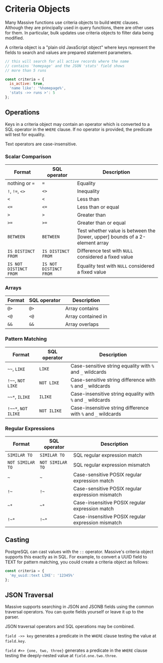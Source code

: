 # Criteria Objects

Many Massive functions use criteria objects to build `WHERE` clauses. Although they are principally used in query functions, there are other uses for them. In particular, bulk updates use criteria objects to filter data being modified.

A criteria object is a "plain old JavaScript object" where keys represent the fields to search and values are prepared statement parameters.

```javascript
// this will search for all active records where the name
// contains 'homepage' and the JSON 'stats' field shows
// more than 5 runs

const criteria = {
  is_active: true,
  'name like': '%homepage%',
  'stats ->> runs >': 5
};
```

## Operations

Keys in a criteria object may contain an operator which is converted to a SQL operator in the `WHERE` clause. If no operator is provided, the predicate will test for equality.

Text operators are case-insensitive.

### Scalar Comparison

| Format | SQL operator | Description|
|--------|--------------|------------|
| nothing or `=` | `=` | Equality |
| `!`, `!=`, `<>` | `<>` | Inequality |
| `<` | `<`| Less than |
| `<=` | `<=` | Less than or equal |
| `>` | `>` | Greater than |
| `>=` | `>=` | Greater than or equal |
| `BETWEEN` | `BETWEEN` | Test whether value is between the [lower, upper] bounds of a 2-element array |
| `IS DISTINCT FROM` | `IS DISTINCT FROM` | Difference test with `NULL` considered a fixed value |
| `IS NOT DISTINCT FROM` | `IS NOT DISTINCT FROM` | Equality test with `NULL` considered a fixed value |

### Arrays

| Format | SQL operator | Description|
|--------|--------------|------------|
| `@>` | `@>` | Array contains |
| `<@` | `<@` | Array contained in |
| `&&` | `&&` | Array overlaps |

### Pattern Matching

| Format | SQL operator | Description|
|--------|--------------|------------|
| `~~`, `LIKE` | `LIKE` | Case-sensitive string equality with `%` and `_` wildcards |
| `!~~`, `NOT LIKE` | `NOT LIKE` | Case-sensitive string difference with `%` and `_` wildcards |
| `~~*`, `ILIKE` | `ILIKE` | Case-insensitive string equality with `%` and `_` wildcards |
| `!~~*`, `NOT ILIKE` | `NOT ILIKE` | Case-insensitive string difference with `%` and `_` wildcards |

### Regular Expressions

| Format | SQL operator | Description|
|--------|--------------|------------|
| `SIMILAR TO` | `SIMILAR TO` | SQL regular expression match |
| `NOT SIMILAR TO` | `NOT SIMILAR TO` | SQL regular expression mismatch |
| `~` | `~` | Case-sensitive POSIX regular expression match |
| `!~` | `!~` | Case-sensitive POSIX regular expression mismatch |
| `~*` | `~*` | Case-insensitive POSIX regular expression match |
| `!~*` | `!~*` | Case-insensitive POSIX regular expression mismatch |

## Casting

PostgreSQL can cast values with the `::` operator. Massive's criteria object supports this exactly as in SQL. For example, to convert a UUID field to TEXT for pattern matching, you could create a criteria object as follows:

```javascript
const criteria = {
  'my_uuid::text LIKE': '12345%'
};
```

## JSON Traversal

Massive supports searching in JSON and JSONB fields using the common traversal operators. You can quote fields yourself or leave it up to the parser.

JSON traversal operators and SQL operations may be combined.

`field ->> key` generates a predicate in the `WHERE` clause testing the value at `field.key`. 

`field #>> {one, two, three}` generates a predicate in the `WHERE` clause testing the deeply-nested value at `field.one.two.three`.
